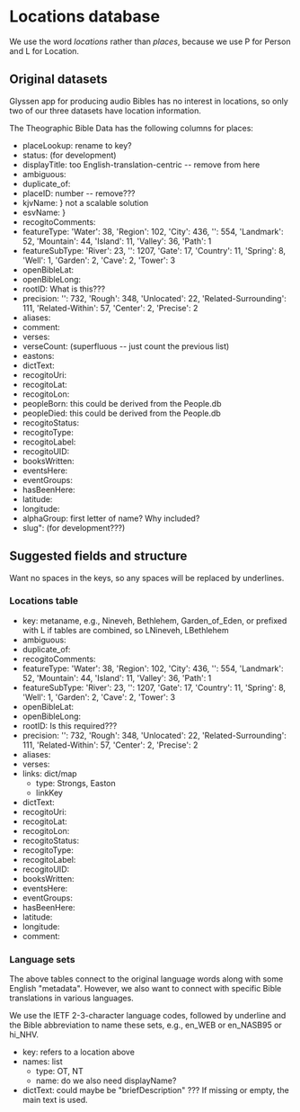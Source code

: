 # Locations database

We use the word *locations* rather than *places*,
because we use P for Person and L for Location.

## Original datasets

Glyssen app for producing audio Bibles has no interest
in locations, so only two of our three datasets have
location information.

The Theographic Bible Data has the following columns
for places:

- placeLookup: rename to key?
- status: (for development)
- displayTitle: too English-translation-centric -- remove from here
- ambiguous:
- duplicate_of:
- placeID: number -- remove???
- kjvName: } not a scalable solution
- esvName: }
- recogitoComments:
- featureType: 'Water': 38, 'Region': 102, 'City': 436, '': 554, 'Landmark': 52, 'Mountain': 44, 'Island': 11, 'Valley': 36, 'Path': 1
- featureSubType: 'River': 23, '': 1207, 'Gate': 17, 'Country': 11, 'Spring': 8, 'Well': 1, 'Garden': 2, 'Cave': 2, 'Tower': 3
- openBibleLat:
- openBibleLong:
- rootID: What is this???
- precision: '': 732, 'Rough': 348, 'Unlocated': 22, 'Related-Surrounding': 111, 'Related-Within': 57, 'Center': 2, 'Precise': 2
- aliases:
- comment:
- verses:
- verseCount: (superfluous -- just count the previous list)
- eastons:
- dictText:
- recogitoUri:
- recogitoLat:
- recogitoLon:
- peopleBorn: this could be derived from the People.db
- peopleDied: this could be derived from the People.db
- recogitoStatus:
- recogitoType:
- recogitoLabel:
- recogitoUID:
- booksWritten:
- eventsHere:
- eventGroups:
- hasBeenHere:
- latitude:
- longitude:
- alphaGroup: first letter of name? Why included?
- slug": (for development???)

## Suggested fields and structure

Want no spaces in the keys, so any spaces will be replaced by underlines.

### Locations table

- key: metaname, e.g., Nineveh, Bethlehem, Garden_of_Eden,
or prefixed with L if tables are combined, so LNineveh, LBethlehem
- ambiguous:
- duplicate_of:
- recogitoComments:
- featureType: 'Water': 38, 'Region': 102, 'City': 436, '': 554, 'Landmark': 52, 'Mountain': 44, 'Island': 11, 'Valley': 36, 'Path': 1
- featureSubType: 'River': 23, '': 1207, 'Gate': 17, 'Country': 11, 'Spring': 8, 'Well': 1, 'Garden': 2, 'Cave': 2, 'Tower': 3
- openBibleLat:
- openBibleLong:
- rootID: Is this required???
- precision: '': 732, 'Rough': 348, 'Unlocated': 22, 'Related-Surrounding': 111, 'Related-Within': 57, 'Center': 2, 'Precise': 2
- aliases:
- verses:
- links: dict/map
  - type: Strongs, Easton
  - linkKey
- dictText:
- recogitoUri:
- recogitoLat:
- recogitoLon:
- recogitoStatus:
- recogitoType:
- recogitoLabel:
- recogitoUID:
- booksWritten:
- eventsHere:
- eventGroups:
- hasBeenHere:
- latitude:
- longitude:
- comment:

### Language sets

The above tables connect to the original language words
along with some English "metadata".
However, we also want to connect with specific Bible translations
in various languages.

We use the IETF 2-3-character language codes,
followed by underline and the Bible abbreviation
to name these sets,
e.g., en_WEB or en_NASB95 or hi_NHV.

- key: refers to a location above
- names: list
  - type: OT, NT
  - name: do we also need displayName?
- dictText: could maybe be "briefDescription" ???
If missing or empty, the main text is used.

